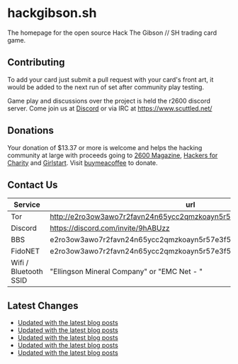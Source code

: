 # hackgibson.sh
The homepage for the open source Hack The Gibson // SH trading card game.


## Contributing

To add your card just submit a pull request with your card's front art, it would be added to the next run of set after community play testing.

Game play and discussions over the project is held the r2600 discord server. Come join us at [Discord](https://discord.com/invite/9hABUzz) or via IRC at https://www.scuttled.net/


## Donations

Your donation of $13.37 or more is welcome and helps the hacking community at large with proceeds going to [2600 Magazine](https://2600.com/), [Hackers for Charity](https://hackersforcharity.org) and [Girlstart](https://girlstart.org).  Visit [buymeacoffee](https://www.buymeacoffee.com/hackgibson.sh) to donate.


## Contact Us

Service | url
-|-
Tor | http://e2ro3ow3awo7r2favn24n65ycc2qmzkoayn5r57e3f56nvjwdcgg32ad.onion
Discord | https://discord.com/invite/9hABUzz
BBS | e2ro3ow3awo7r2favn24n65ycc2qmzkoayn5r57e3f56nvjwdcgg32ad.onion:23
FidoNET | e2ro3ow3awo7r2favn24n65ycc2qmzkoayn5r57e3f56nvjwdcgg32ad.onion:24554
Wifi / Bluetooth SSID | "Ellingson Mineral Company" or "EMC Net - <fidonet address>"

## Latest Changes
<!-- BLOG-POST-LIST:START -->
- [Updated with the latest blog posts](https://github.com/DFW2600/hackgibson.sh/commit/d0b567c2395cf8fdb671f1ee47c2109f3f7f1909)
- [Updated with the latest blog posts](https://github.com/DFW2600/hackgibson.sh/commit/2b5760882d6d7bf9b4f69540f54c646da89532e0)
- [Updated with the latest blog posts](https://github.com/DFW2600/hackgibson.sh/commit/bf91ee70b964473469b7e855565b2c5939dd256b)
- [Updated with the latest blog posts](https://github.com/DFW2600/hackgibson.sh/commit/06b6d5f0a046d4cace67743cb398bec8df83f1bd)
- [Updated with the latest blog posts](https://github.com/DFW2600/hackgibson.sh/commit/818bcc6b76778dcc9024ea5fa20f2c86442d9a59)
<!-- BLOG-POST-LIST:END -->
